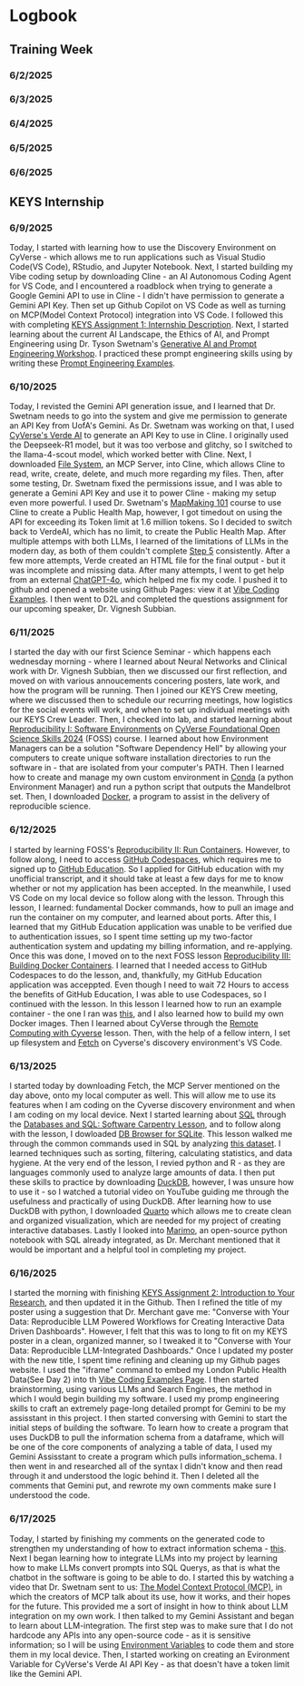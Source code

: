 # Logbook


## Training Week


### 6/2/2025
### 6/3/2025
### 6/4/2025
### 6/5/2025
### 6/6/2025

## KEYS Internship

### 6/9/2025
Today, I started with learning how to use the Discovery Environment on CyVerse - which allows me to run applications such as Visual Studio Code(VS Code), RStudio, and Jupyter Notebook. Next, I started building my Vibe coding setup by downloading Cline - an AI Autonomous Coding Agent for VS Code, and I encountered a roadblock when trying to generate a Google Gemini API to use in Cline - I didn't have permission to generate a Gemini API Key. Then set up Github Copilot on VS Code as well as turning on MCP(Model Context Protocol) integration into VS Code. I followed this with completing [KEYS Assignment 1: Internship Description](assignment1.md). Next, I started learning about the current AI Landscape, the Ethics of AI, and Prompt Engineering using Dr. Tyson Swetnam's [Generative AI and Prompt Engineering Workshop](https://tyson-swetnam.github.io/intro-gpt/). I practiced these prompt engineering skills using by writing these [Prompt Engineering Examples](promptengineeringexamples.md). 
### 6/10/2025
Today, I revisted the Gemini API generation issue, and I learned that Dr. Swetnam needs to go into the system and give me permission to generate an API Key from UofA's Gemini. As Dr. Swetnam was working on that, I used [CyVerse's Verde AI](https://chat.cyverse.ai/) to generate an API Key to use in Cline. I originally  used the Deepseek-R1 model, but it was too verbose and glitchy, so I switched to the llama-4-scout model, which worked better with Cline. Next, I downloaded [File System](https://github.com/modelcontextprotocol/servers/tree/main/src/filesystem), an MCP Server, into Cline, which allows Cline to read, write, create, delete, and much more regarding my files. Then, after some testing, Dr. Swetnam fixed the permissions issue, and I was able to generate a Gemini API Key and use it to power Cline - making my setup even more powerful. I used Dr. Swetnam's [MapMaking 101](https://tyson-swetnam.github.io/intro-gpt/tutorials/publichealth/gis/) course to use Cline to create a Public Health Map, however, I got timedout on using the API for exceeding its Token limit at 1.6 million tokens. So I decided to switch back to VerdeAI, which has no limit, to create the Public Health Map. After multiple attemps with both LLMs, I learned of the limitations of LLMs in the modern day, as both of them couldn't complete [Step 5](https://tyson-swetnam.github.io/intro-gpt/tutorials/publichealth/gis/#step-5-build-a-storytelling-leaflet-map) consistently. After a few more attempts, Verde created an HTML file for the final output - but it was incomplete and missing data. After many attempts, I went to get help from an external [ChatGPT-4o](https://openai.com/index/hello-gpt-4o/), which helped me fix my code. I pushed it to github and opened a website using Github Pages: view it at [Vibe Coding Examples](vibecoding.md). I then went to D2L and completed the questions assignment for our upcoming speaker, Dr. Vignesh Subbian.
### 6/11/2025
I started the day with our first Science Seminar - which happens each wednesday morning - where I learned about Neural Networks and Clinical work with Dr. Vignesh Subbian, then we discussed our first reflection, and moved on with various annoucements concering posters, late work, and how the program will be running. Then I joined our KEYS Crew meeting, where we discussed then to schedule our recurring meetings, how logistics for the social events will work, and when to set up individual meetings with our KEYS Crew Leader. Then, I checked into lab, and started learning about [Reproducibility I: Software Environments](https://foss.cyverse.org/06_reproducibility_I/) on [CyVerse Foundational Open Science Skills 2024](https://foss.cyverse.org/) (FOSS) course. I learned about how Environment Managers can be a solution "Software Dependency Hell" by allowing your computers to create unique software installation directories to run the software in - that are isolated from your computer's PATH. Then I learned how to create and manage my own custom environment in [Conda](https://docs.conda.io/projects/conda/en/stable/user-guide/getting-started.html) (a python Environment Manager) and run a python script that outputs the Mandelbrot set. Then, I downloaded [Docker](https://hub.docker.com/), a program to assist in the delivery of reproducible science.
### 6/12/2025
I started by learning FOSS's [Reproducibility II: Run Containers](https://foss.cyverse.org/07_reproducibility_II/). However, to follow along, I need to access [GitHub Codespaces](https://github.com/education), which requires me to signed up to [GitHub Education](https://github.com/education). So I applied for GitHub education with my unofficial transcript, and it should take at least a few days for me to know whether or not my application has been accepted. In the meanwhile, I used VS Code on my local device so follow along with the lesson. Through this lesson, I learned: fundamental Docker commands, how to pull an image and run the container on my computer, and learned about ports. After this, I learned that my GitHub Education application was unable to be verified due to authentication issues, so I spent time setting up my two-factor authentication system and updating my billing information, and re-applying. Once this was done, I moved on to the next FOSS lesson [Reproducibility III: Building Docker Containers](https://foss.cyverse.org/08_reproducibility_III/). I learned that I needed access to GitHub Codespaces to do the lesson, and, thankfully, my GitHub Education application was acceppted. Even though I need to wait 72 Hours to access the benefits of GitHub Education, I was able to use Codespaces, so I continued with the lesson. In this lesson I learned how to run an example container - the one I ran was [this](https://github.com/jeffgillan/r-script-containerized), and I also learned how to build my own Docker images. Then I learned about CyVerse through the [Remote Computing with Cyverse](https://foss.cyverse.org/09_remote_computing_cyverse/) lesson. Then, with the help of a fellow intern, I set up filesystem and [Fetch](https://github.com/modelcontextprotocol/servers/tree/main/src/fetch) on Cyverse's discovery environment's VS Code.
### 6/13/2025
I started today by downloading Fetch, the MCP Server mentioned on the day above, onto my local computer as well. This will allow me to use its features when I am coding on the Cyverse discovery environment and when I am coding on my local device. Next I started learning about [SQL](https://en.wikipedia.org/wiki/SQL) through the [Databases and SQL: Software Carpentry Lesson](https://swcarpentry.github.io/sql-novice-survey/index.html), and to follow along with the lesson, I dowloaded [DB Browser for SQLite](https://sqlitebrowser.org/about/). This lesson walked me through the common commands used in SQL by analyzing [this dataset](https://swcarpentry.github.io/sql-novice-survey/files/survey.db). I learned techniques such as sorting, filtering, calculating statistics, and data hygiene. At the very end of the lesson, I revied python and R - as they are languages commonly used to analyze large amounts of data. I then put these skills to practice by downloading [DuckDB](https://duckdb.org/), however, I was unsure how to use it - so I watched a tutorial video on YouTube guiding me through the usefulness and practically of using DuckDB. After learning how to use DuckDB with python, I downloaded [Quarto](https://quarto.org/) which allows me to create clean and organized visualization, which are needed for my project of creating interactive databases. Lastly I looked into [Marimo](https://marimo.io/), an open-source python notebook with SQL already integrated, as Dr. Merchant mentioned that it would be important and a helpful tool in completing my project.
### 6/16/2025
I started the morning with finishing [KEYS Assignment 2: Introduction to Your Research](assignment2.md), and then updated it in the Github. Then I refined the title of my poster using a suggestion that Dr. Merchant gave me: "Converse with Your Data: Reproducible LLM Powered Workflows for Creating Interactive Data Driven Dashboards". However, I felt that this was to long to fit on my KEYS poster in a clean, organized manner, so I tweaked it to "Converse with Your Data: Reproducible LLM-Integrated Dashboards." Once I updated my poster with the new title, I spent time refining and cleaning up my Github pages website. I used the "iframe" command to embed my London Public Health Data(See Day 2) into th  [Vibe Coding Examples Page](vibecoding.md). I then started brainstorming, using various LLMs and Search Engines, the method in which I would begin building my software. I used my promp engineering skills to craft an extremely page-long detailed prompt for Gemini to be my assisstant in this project. I then started conversing with Gemini to start the initial steps of building the software. To learn how to create a program that uses DuckDB to pull the information schema from a dataframe, which will be one of the core components of analyzing a table of data, I used my Gemini Assisstant to create a program which pulls information_schema. I then went in and researched all of the syntax I didn't know and then read through it and understood the logic behind it. Then I deleted all the comments that Gemini put, and rewrote my own comments make sure I understood the code.
### 6/17/2025
Today, I started by finishing my comments on the generated code to strengthen my understanding of how to extract information schema - [this](schemapractice.md). Next I began learning how to integrate LLMs into my project by learning how to make LLMs convert prompts into SQL Querys, as that is what the chatbot in the software is going to be able to do. I started this by watching a video that Dr. Swetnam sent to us: [
The Model Context Protocol (MCP)](https://www.youtube.com/watch?v=CQywdSdi5iA), in which the creators of MCP talk about its use, how it works, and their hopes for the future. This provided me a sort of insight in how to think about LLM integration on my own work. I then talked to my Gemini Assistant and began to learn about LLM-integration. The first step was to make sure that I do not hardcode any APIs into any open-source code - as it is sensitive information; so I will be using [Environment Variables](https://en.wikipedia.org/wiki/Environment_variable#:~:text=An%20environment%20variable%20is%20a,in%20which%20a%20process%20runs.) to code them and store them in my local device. Then, I started working on creating an Evironment Variable for CyVerse's Verde AI API Key - as that doesn't have a token limit like the Gemini API.
